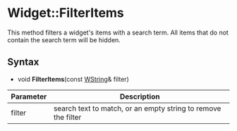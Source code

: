 # Widget::FilterItems #

This method filters a widget's items with a search term. All items that do not contain the search term will be hidden.

## Syntax ##
- void **FilterItems**(const [WString](WString.md)& filter)

| Parameter | Description |
| --- | --- |
| filter | search text to match, or an empty string to remove the filter |